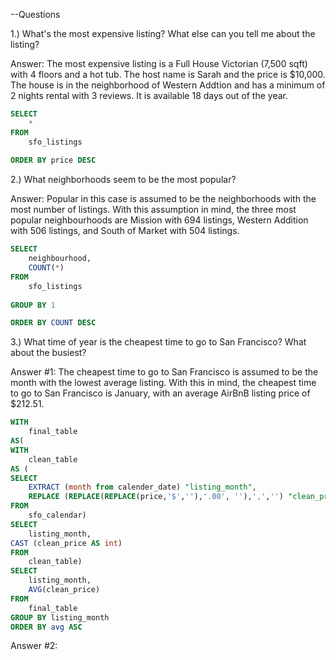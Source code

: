 --Questions

1.) What's the most expensive listing? What else can you tell me about the listing?

Answer: The most expensive listing is a Full House Victorian (7,500 sqft) with 4 floors 
and a hot tub. The host name is Sarah and the price is $10,000. The house is in the 
neighborhood of Western Addtion and has a minimum of 2 nights rental with 3 reviews.
It is available 18 days out of the year. 

```SQL
SELECT
	*
FROM
	sfo_listings
	
ORDER BY price DESC
```

2.) What neighborhoods seem to be the most popular?

Answer: Popular in this case is assumed to be the neighborhoods with the most number of listings. With this assumption in mind, the three most popular neighbourhoods are Mission with 694 listings, 
Western Addition with 506 listings, and South of Market with 504 listings.


```SQL
SELECT
	neighbourhood,
	COUNT(*)
FROM
	sfo_listings
	
GROUP BY 1

ORDER BY COUNT DESC
```

3.) What time of year is the cheapest time to go to San Francisco? What about the busiest?

Answer #1: The cheapest time to go to San Francisco is assumed to be the month with the lowest average listing. With this in mind, the cheapest time to go to San Francisco is January, with an average AirBnB listing price of $212.51.

```SQL
WITH 
	final_table
AS(
WITH 
	clean_table
AS (
SELECT
	EXTRACT (month from calender_date) "listing_month",
	REPLACE (REPLACE(REPLACE(price,'$',''),'.00', ''),',','') "clean_price"
FROM 
	sfo_calendar)
SELECT
	listing_month,
CAST (clean_price AS int)
FROM
	clean_table)
SELECT
	listing_month,
	AVG(clean_price)
FROM
	final_table
GROUP BY listing_month
ORDER BY avg ASC
```
Answer #2: 
